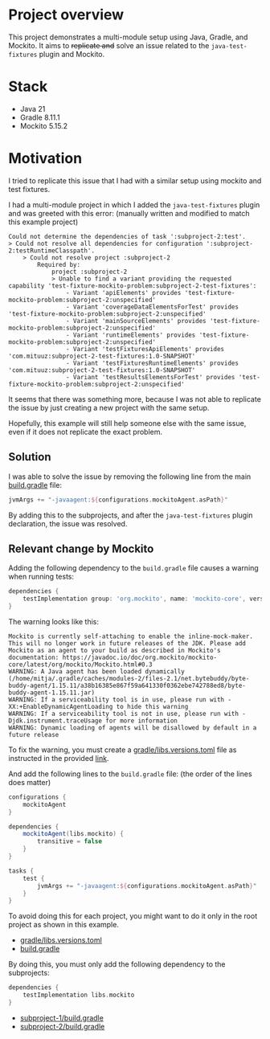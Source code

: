 # Project overview
This project demonstrates a multi-module setup using Java, Gradle, and Mockito. 
It aims to ~~replicate and~~ solve an issue related to the `java-test-fixtures` plugin and Mockito.

# Stack
- Java 21
- Gradle 8.11.1
- Mockito 5.15.2

# Motivation
I tried to replicate this issue that I had with a similar setup using mockito and test fixtures.

I had a multi-module project in which I added the `java-test-fixtures` plugin and was greeted with this error: 
(manually written and modified to match this example project)
```
Could not determine the dependencies of task ':subproject-2:test'.
> Could not resolve all dependencies for configuration ':subproject-2:testRuntimeClasspath'.
    > Could not resolve project :subproject-2
        Required by:
            project :subproject-2
            > Unable to find a variant providing the requested capability 'test-fixture-mockito-problem:subproject-2-test-fixtures':
                - Variant 'apiElements' provides 'test-fixture-mockito-problem:subproject-2:unspecified'
                - Variant 'coverageDataElementsForTest' provides 'test-fixture-mockito-problem:subproject-2:unspecified'
                - Variant 'mainSourceElements' provides 'test-fixture-mockito-problem:subproject-2:unspecified'
                - Variant 'runtimeElements' provides 'test-fixture-mockito-problem:subproject-2:unspecified'
                - Variant 'testFixturesApiElements' provides 'com.mituuz:subproject-2-test-fixtures:1.0-SNAPSHOT'
                - Variant 'testFixturesRuntimeElements' provides 'com.mituuz:subproject-2-test-fixtures:1.0-SNAPSHOT'
                - Variant 'testResultsElementsForTest' provides 'test-fixture-mockito-problem:subproject-2:unspecified'
```

It seems that there was something more, 
because I was not able to replicate the issue by just creating a new project with the same setup.

Hopefully, this example will still help someone else with the same issue, even if it does not replicate the exact problem.

## Solution
I was able to solve the issue by removing the following line from the main [build.gradle](build.gradle) file:
```groovy
jvmArgs += "-javaagent:${configurations.mockitoAgent.asPath}"
```

By adding this to the subprojects, and after the `java-test-fixtures` plugin declaration, the issue was resolved.

## Relevant change by Mockito
Adding the following dependency to the `build.gradle` file causes a warning when running tests:
```groovy
dependencies {
    testImplementation group: 'org.mockito', name: 'mockito-core', version: '5.15.2'
}
```

The warning looks like this:
```
Mockito is currently self-attaching to enable the inline-mock-maker. This will no longer work in future releases of the JDK. Please add Mockito as an agent to your build as described in Mockito's documentation: https://javadoc.io/doc/org.mockito/mockito-core/latest/org/mockito/Mockito.html#0.3
WARNING: A Java agent has been loaded dynamically (/home/mitja/.gradle/caches/modules-2/files-2.1/net.bytebuddy/byte-buddy-agent/1.15.11/a38b16385e867f59a641330f0362ebe742788ed8/byte-buddy-agent-1.15.11.jar)
WARNING: If a serviceability tool is in use, please run with -XX:+EnableDynamicAgentLoading to hide this warning
WARNING: If a serviceability tool is not in use, please run with -Djdk.instrument.traceUsage for more information
WARNING: Dynamic loading of agents will be disallowed by default in a future release
```

To fix the warning, you must create a [gradle/libs.versions.toml](gradle/libs.versions.toml) file as instructed in the 
provided [link](https://javadoc.io/doc/org.mockito/mockito-core/latest/org/mockito/Mockito.html#0.3).

And add the following lines to the `build.gradle` file: (the order of the lines does matter)
```groovy
configurations {
    mockitoAgent
}

dependencies {
    mockitoAgent(libs.mockito) {
        transitive = false
    }
}

tasks {
    test {
        jvmArgs += "-javaagent:${configurations.mockitoAgent.asPath}"
    }
}
```

To avoid doing this for each project, you might want to do it only in the root project as shown in this example.

- [gradle/libs.versions.toml](gradle/libs.versions.toml)
- [build.gradle](build.gradle)

By doing this, you must only add the following dependency to the subprojects:
```groovy
dependencies {
    testImplementation libs.mockito
}
```

- [subproject-1/build.gradle](subproject-1/build.gradle)
- [subproject-2/build.gradle](subproject-2/build.gradle)
